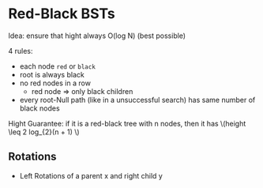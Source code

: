 # Red-Black BSTs

Idea: ensure that hight always O(log N) (best possible)

4 rules:
- each node `red` or `black`
- root is always black
- no red nodes in a row
  - red node => only black children
- every root-Null path (like in a unsuccessful search) has same number of black nodes

Hight Guarantee: if it is a red-black tree with n nodes,
then it has \\(height \leq 2 log_{2}(n + 1) \\)

## Rotations

- Left Rotations
  of a parent x and right child y
